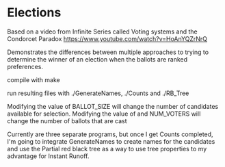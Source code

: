 # Elections
Based on a video from Infinite Series called Voting systems and the Condorcet Paradox
https://www.youtube.com/watch?v=HoAnYQZrNrQ

Demonstrates the differences between multiple approaches to trying to determine the
winner of an election when the ballots are ranked preferences.

compile with make

run resulting files with ./GenerateNames, ./Counts and ./RB_Tree

Modifying the value of BALLOT_SIZE will change the number of candidates available for selection.
Modifying the value of and NUM_VOTERS will change the number of ballots that are cast

Currently are three separate programs, but once I get Counts completed, 
I'm going to integrate GenerateNames to create names for the candidates and use
the Partial red black tree as a way to use tree properties to my advantage for Instant Runoff.
